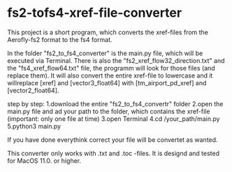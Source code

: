 # fs2-tofs4-xref-file-converter
This project is a short program, which converts the xref-files from the Aerofly-fs2 format to the fs4 format.

In the folder "fs2_to_fs4_converter" is the main.py file, which will be executed via Terminal.
There is also the "fs2_xref_flow32_direction.txt" and the "fs4_xref_flow64.txt" file, the programm will look for those files (and replace them).
It will also convert the entire xref-file to lowercase and it willreplace [xref] and [vector3_float64] with [tm_airport_pd_xref] and [vector2_float64].

  step by step: 
1.download the entire "fs2_to_fs4_convertr" folder
2.open the main.py file and ad your path to the folder, which contains the xref-file (important: only one file at time)
3.open Terminal
4.cd /your_path/main.py
5.python3 main.py

If you have done everythink correct your file will be convertet as wanted.

This converter only works with .txt and .toc -files.
It is designd and tested for MacOS 11.0. or higher.
